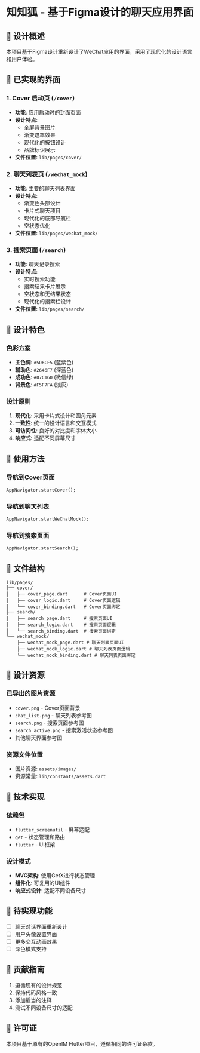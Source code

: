 # 知知狐 - 基于Figma设计的聊天应用界面

## 🎨 设计概述

本项目基于Figma设计重新设计了WeChat应用的界面，采用了现代化的设计语言和用户体验。

## 📱 已实现的界面

### 1. Cover 启动页 (`/cover`)
- **功能**: 应用启动时的封面页面
- **设计特点**: 
  - 全屏背景图片
  - 渐变遮罩效果
  - 现代化的按钮设计
  - 品牌标识展示
- **文件位置**: `lib/pages/cover/`

### 2. 聊天列表页 (`/wechat_mock`)
- **功能**: 主要的聊天列表界面
- **设计特点**:
  - 渐变色头部设计
  - 卡片式聊天项目
  - 现代化的底部导航栏
  - 空状态优化
- **文件位置**: `lib/pages/wechat_mock/`

### 3. 搜索页面 (`/search`)
- **功能**: 聊天记录搜索
- **设计特点**:
  - 实时搜索功能
  - 搜索结果卡片展示
  - 空状态和无结果状态
  - 现代化的搜索栏设计
- **文件位置**: `lib/pages/search/`

## 🎯 设计特色

### 色彩方案
- **主色调**: `#5D6CF5` (蓝紫色)
- **辅助色**: `#2646F7` (深蓝色)
- **成功色**: `#07C160` (微信绿)
- **背景色**: `#F5F7FA` (浅灰)

### 设计原则
1. **现代化**: 采用卡片式设计和圆角元素
2. **一致性**: 统一的设计语言和交互模式
3. **可访问性**: 良好的对比度和字体大小
4. **响应式**: 适配不同屏幕尺寸

## 🚀 使用方法

### 导航到Cover页面
```dart
AppNavigator.startCover();
```

### 导航到聊天列表
```dart
AppNavigator.startWeChatMock();
```

### 导航到搜索页面
```dart
AppNavigator.startSearch();
```

## 📁 文件结构

```
lib/pages/
├── cover/
│   ├── cover_page.dart      # Cover页面UI
│   ├── cover_logic.dart     # Cover页面逻辑
│   └── cover_binding.dart   # Cover页面绑定
├── search/
│   ├── search_page.dart     # 搜索页面UI
│   ├── search_logic.dart    # 搜索页面逻辑
│   └── search_binding.dart  # 搜索页面绑定
└── wechat_mock/
    ├── wechat_mock_page.dart # 聊天列表页面UI
    ├── wechat_mock_logic.dart # 聊天列表页面逻辑
    └── wechat_mock_binding.dart # 聊天列表页面绑定
```

## 🎨 设计资源

### 已导出的图片资源
- `cover.png` - Cover页面背景
- `chat_list.png` - 聊天列表参考图
- `search.png` - 搜索页面参考图
- `search_active.png` - 搜索激活状态参考图
- 其他聊天界面参考图

### 资源文件位置
- 图片资源: `assets/images/`
- 资源常量: `lib/constants/assets.dart`

## 🔧 技术实现

### 依赖包
- `flutter_screenutil` - 屏幕适配
- `get` - 状态管理和路由
- `flutter` - UI框架

### 设计模式
- **MVC架构**: 使用GetX进行状态管理
- **组件化**: 可复用的UI组件
- **响应式设计**: 适配不同设备尺寸

## 📝 待实现功能

- [ ] 聊天对话界面重新设计
- [ ] 用户头像设置界面
- [ ] 更多交互动画效果
- [ ] 深色模式支持

## 🤝 贡献指南

1. 遵循现有的设计规范
2. 保持代码风格一致
3. 添加适当的注释
4. 测试不同设备尺寸的适配

## 📄 许可证

本项目基于原有的OpenIM Flutter项目，遵循相同的许可证条款。
